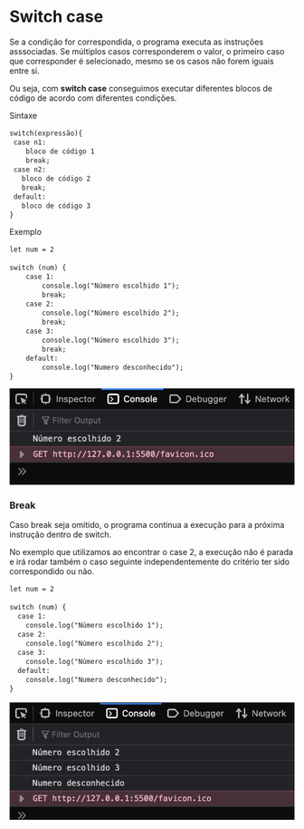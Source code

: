 # Switch case

Se a condição for correspondida, o programa executa as instruções asssociadas. Se múltiplos casos corresponderem o valor, o primeiro caso que corresponder é selecionado, mesmo se os casos não forem iguais entre si.



Ou seja, com **switch case** conseguimos executar diferentes blocos de código de acordo com diferentes condições.

Sintaxe

```
switch(expressão){
 case n1:
    bloco de código 1
    break;
 case n2:
   bloco de código 2
   break;
 default:
   bloco de código 3
}
```

Exemplo

```
let num = 2

switch (num) {
    case 1:
        console.log("Número escolhido 1");
        break;
    case 2:
        console.log("Número escolhido 2");
        break;
    case 3:
        console.log("Número escolhido 3");
        break;
    default:
        console.log("Numero desconhecido");
}
```

![](<../.gitbook/assets/image (6).png>)

### Break

Caso break seja omitido, o programa continua a execução para a próxima instrução dentro de switch.

No exemplo que utilizamos ao encontrar o case 2, a execução não é parada e irá rodar também o caso seguinte independentemente do critério ter sido correspondido ou não.

```
let num = 2

switch (num) {
  case 1:
    console.log("Número escolhido 1");
  case 2:
    console.log("Número escolhido 2");
  case 3:
    console.log("Número escolhido 3");
  default:
    console.log("Numero desconhecido");
}
```

![](../.gitbook/assets/image.png)
